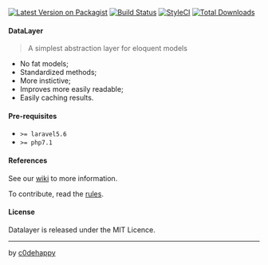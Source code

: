 [![Latest Version on Packagist](https://img.shields.io/packagist/v/c0dehappy/datalayer.svg?style=flat-square)](https://packagist.org/packages/c0dehappy/datalayer)
[![Build Status](https://img.shields.io/travis/c0dehappy/datalayer/master.svg?style=flat-square)](https://travis-ci.org/c0dehappy/datalayer)
[![StyleCI](https://styleci.io/repos/42480275/shield)](https://styleci.io/repos/42480275)
[![Total Downloads](https://img.shields.io/packagist/dt/c0dehappy/datalayer.svg?style=flat-square)](https://packagist.org/packages/c0dehappy/datalayer)

#### DataLayer

> A simplest abstraction layer for eloquent models

* No fat models;
* Standardized methods;
* More instictive;
* Improves more easily readable;
* Easily caching results.

#### Pre-requisites

* `>= laravel5.6`
* `>= php7.1`

#### References

See our [wiki](https://github.com/c0dehappy/datalayer/wiki) to more information.

To contribute, read the [rules](https://github.com/c0dehappy/datalayer/blob/master/contributing.md).

#### License

Datalayer is released under the MIT Licence.

---

by [c0dehappy](https://github.com/c0dehappy)

